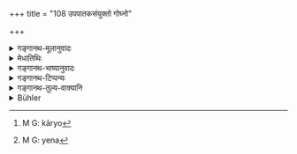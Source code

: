 +++
title = "108 उपपातकसंयुक्तो गोघ्नो"

+++

<details><summary>गङ्गानथ-मूलानुवादः</summary>

The cow-killer, charged with a minor offence, shall drink barley for three months; and having shaved his head and covered with the skin of the cow, he shall live in the cow-pen.—(108)
</details>

<details><summary>मेधातिथिः</summary>

**गोघ्नो** गोघाती, "मूलविभुजादिदर्शनात् कः" (कात् २ ओन् पाण् ३.२.५) ।

- **यवान् पिबेद्** इति यवसक्तुपानं <u>केचिद् आहुः</u> । 

- <u>अन्ये तु</u> प्रकृतिशब्दः कार्ये[^१५४] यवाग्वां प्रयुक्तो ऽतो यवान् पिष्ट्वा पाययेद् इत्य् उक्तं भवति । 


[^१५४]:
     M G: kāryo

- पूर्वस्मिन् पक्षे ऽश्रुतोदकादिद्रवकल्पना भवति । न हि यवा उदकादिना विना पातुं शक्यन्ते । इह तु लक्षणमात्रम्, अश्रुतकल्पनायाश् च लघ्वी लक्षणा ।

- **कृतवपनः** कृतमौण्ड्यः, केशच्छेदवचनो वा । **गोष्ठे** यत्र गाव आसते । **चर्मणा** **तेन** । या न[^१५५] गौर् हता, अपि त्व् अन्यस्या अपि ॥ ११.१०८ ॥


[^१५५]:
     M G: yena
</details>

<details><summary>गङ्गानथ-भाष्यानुवादः</summary>

‘*Cow-killer*’—one who has killed a cow; the word being formed with the ‘*Ka*’ affix.

‘*Shall drink barley*.’—Some people explain this to mean a drink mixed with barley. Others, however, hold that the name of the original substance (barley) has been used in the sense of its product; hence what is meant is that the man shall drink *barley-gruel*.

In the ease of the former explanation, it is necessary to assume the addition of water or some liquid substance, without its being mentioned in the text; as mere barley-grains cannot be drunk, until they are mixed up with a liquid substance.

In the second explanation, however, all that is necessary is to take the word ‘barley’ in a figurative sense; and certainly, a figurative or indirect signification is much simpler than the assumption of what is not mentioned at all.

‘*Having shaved his head*’—with his hair shaved off; or it may simply mean *with his hairs cut*.

‘*Cow-pen*’—the place where cows sit and rest.

‘*Covered with the skin of the cow*’—not necessarily of the cow that has been killed; it may be of another cow also.—(108)
</details>

<details><summary>गङ्गानथ-टिप्पन्यः</summary>

**(verses 11.108-116)  
**

These verses are quoted in *Parāśaramādhava* (Prāyaścitta, p. 191),
which adds that this refers to the ease of intentionally killing a cow
belonging to a Brāhmaṇa;—in *Madanapārijāta* (p. 860), which notes that
what is laid down in verses 108 to 113 refers to cases of intentional
killing of a cow belonging to the Kṣatriya, and what is declared in
verses 115 and 116 to cases of killing any cow belonging to a Brāhmaṇa.
It goes on to add the following notes:—Since the text mentions no other
food, the man should live upon fruits and roots only; or the meaning may
be that ‘*anena vidhinā*’ (of verse 115) refers to the two months’
course detailed in the foregoing verses; and the sense is that the man
who is unable to give ten cows with a bull should give away all his
belongings. When however one unintentionally kills a cow, young and
well-fed, belonging to a Brāhmaṇa, he should observe the *three-monthly*
penance prescribed by Aṅgiras.

They are quoted also in *Smṛtitattva* (p. 519);—in *Smṛtisāroddhāra* (p.
358);—and in *Prāyaścittaviveka* (pp. 196-197), which says that this
refers to the ordinary killing of the cow, and *not* to its killing for
sacrifices;—and adds the following explanation:—He should shave his
head, cover himself with the skin of the cow he has killed, and drink
gruel of barley cooked in cow’s urine’, and thus live in the cow-pen,
for one month, and during the next two months he should fast during the
day and eat a little in the evening,—‘*vīrāsana*’ is sitting without any
support,—‘*abhiśasta*’ attacked,—‘*bhayaih*’ by dangerous
animals,—‘*sarvaprāṇaiḥ*’ (which is its reading for *sarvapāpaiḥ*’), to
the best of his power—‘*gām na kathayet*’, with a view to have her
driven away,—‘*sucaritavrataḥ*’, he who has followed these restrictions
in the right manner,—he should give ten cows along with one bull.

Verse 115 only is quoted in the *Śuddhikaumdī* (p.241).
</details>

<details><summary>गङ्गानथ-तुल्य-वाक्यानि</summary>

**(verses 11.108-116)  
**

*Gautama* (22.18).—‘The penance for killing a cow is the same as that
for killing a Vaiśya (vow of continence to be kept for three years and
giving one cow and one bull).’

*Āpastamba* (1.26, 1).—‘If a milch cow or a full-grown ox has been
killed without reason, the expiation shall be the same as that for
killing a Śūdra (give ten cows with a bull).’

*Vaśiṣṭha* (21.18).—‘If he kills a cow, he shall perform, during six
months, a *Kṛcchra* or a *Taptakṛcchra*, clothed in the raw hide of that
cow.’

*Viṣṇu* (50, 16-24).—‘The man shall serve cows for a month, his hair and
beard having been shaven;—he shall sit down to rest when they rest; and
stand still when they stand still;—he shall give assistance to a cow
that has met with an accident;—and shall preserve cows from dangers;—he
shall not shelter himself against cold and similar dangers, without
having previously protected the cows against them;—he shall wash himself
with cow’s urine; and subsist upon the five bovine products;—this is the
*Go-vrata*, cow-penance, which must be performed by one who has killed a
cow.’

*Yājñavalkya* (3.264-265).—‘The man who has killed a cow shall drink the
five bovine products for a month, sleeping in the cowpen, serving the
cows; and then by giving a cow, he becomes pure; or he shall calmly
perform the penance of *Prājāpatya Atikṛcchra*;—or having fasted for
three days, he shall give away ten cows with a hull as the eleventh.’

*Parāśara* (8.31-42).—‘Having shaved the whole head, he shall bathe
three times during the day, and live among cows during the night, and go
behind them during the day; when it is hot, or raining, or very cold or
when the wind is blowing strongly, he shall not protect himself until he
has protected the cows to the best of his ability. If he finds a cow
grazing in a field or in a threshing yarn—either his own or belonging to
some one else,—he shall not tell of it to any one; nor shall he tell any
one when he finds a calf sucking milk. He shall drink water when the
cows drink it, he down when they he down, and with all his strength
shall save a cow when she has either fallen down or stuck in mud. One
shall prescribe as penance for cow-killing a suitable *Prājāpatya* and
*Kṛcchra*: (Forms of these penances)—For one day he shall eat once; for
one day he shall eat only in the evening; for one day he shall eat only
what he gets without asking for it; and for one day he shall live on
air; for two days he shall eat only once; for two days he shall eat what
he gets without asking for it, for two days he shall eat only at night;
for two days he shall live on air. Each of these being done for three
days; and for four days. The prescribed penance having been performed,
he shall feed Brāhmaṇas, present them with fees and recite the sacred
texts. After feeding the Brāhmaṇas, the cow-killer becomes purified
without doubt.’
</details>

<details><summary>Bühler</summary>

109	He who has committed a minor offence by slaying a cow (or bull) shall drink during (the first) month (a decoction of) barley-grains; having shaved all his hair, and covering himself with the hide (of the slain cow), he must live in a cow-house.
</details>
